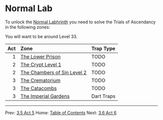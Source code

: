 # Normal Lab

To unlock the [Normal Labhrinth](https://www.poewiki.net/wiki/The_Lord%27s_Labyrinth#The_Labyrinth) you need to solve the Trials of Ascendancy in the following zones:

You will want to be around Level 33.

| Act | Zone                                                                                    | Trap Type       |
|----:|:----------------------------------------------------------------------------------------|:----------------|
|   1 | [The Lower Prison](https://www.poewiki.net/wiki/The_Lower_Prison_(Act_1))               | TODO            |
|   2 | [The Crypt Level 1](https://www.poewiki.net/wiki/The_Crypt_Level_1)                     | TODO            |
|   2 | [The Chambers of Sin Level 2](https://www.poewiki.net/wiki/The_Chamber_of_Sins_Level_2) | TODO            |
|   3 | [The Crematorium](https://www.poewiki.net/wiki/The_Crematorium)                         | TODO            |
|   3 | [The Catacombs](https://www.poewiki.net/wiki/The_Catacombs)                             | TODO            |
|   3 | [The Imperial Gardens](https://www.poewiki.net/wiki/The_Imperial_Gardens)               | Dart Traps      |

---

Prev: [3.5 Act 5](act5.md)
Home: [Table of Contents](readme.md)
Next: [3.6 Act 6](act6.md)
